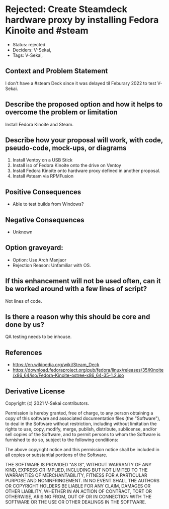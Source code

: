 # Rejected: Create Steamdeck hardware proxy by installing Fedora Kinoite and #steam

- Status: rejected <!-- draft | rejected | accepted | deprecated | superseded by -->
- Deciders: V-Sekai,
- Tags: V-Sekai,

## Context and Problem Statement

I don't have a #steam Deck since it was delayed til Feburary 2022 to test V-Sekai.

## Describe the proposed option and how it helps to overcome the problem or limitation

Install Fedora Kinoite and Steam.

## Describe how your proposal will work, with code, pseudo-code, mock-ups, or diagrams

1. Install Ventoy on a USB Stick
1. Install iso of Fedora Kinoite onto the drive on Ventoy
1. Install Fedora Kinoite onto hardware proxy defined in another proposal.
1. Install #steam via RPMFusion

## Positive Consequences <!-- optional -->

- Able to test builds from Windows?

## Negative Consequences <!-- optional -->

- Unknown

## Option graveyard: <!-- same as above -->

- Option: Use Arch Manjaor
- Rejection Reason: Unfamiliar with OS.

## If this enhancement will not be used often, can it be worked around with a few lines of script?

Not lines of code.

## Is there a reason why this should be core and done by us?

QA testing needs to be inhouse.

## References <!-- optional and numbers of links can vary -->

- https://en.wikipedia.org/wiki/Steam_Deck
- https://download.fedoraproject.org/pub/fedora/linux/releases/35/Kinoite/x86_64/iso/Fedora-Kinoite-ostree-x86_64-35-1.2.iso

## Derivative License

Copyright (c) 2021 V-Sekai contributors.

Permission is hereby granted, free of charge, to any person obtaining a copy
of this software and associated documentation files (the "Software"), to deal
in the Software without restriction, including without limitation the rights
to use, copy, modify, merge, publish, distribute, sublicense, and/or sell
copies of the Software, and to permit persons to whom the Software is
furnished to do so, subject to the following conditions:

The above copyright notice and this permission notice shall be included in all
copies or substantial portions of the Software.

THE SOFTWARE IS PROVIDED "AS IS", WITHOUT WARRANTY OF ANY KIND, EXPRESS OR
IMPLIED, INCLUDING BUT NOT LIMITED TO THE WARRANTIES OF MERCHANTABILITY,
FITNESS FOR A PARTICULAR PURPOSE AND NONINFRINGEMENT. IN NO EVENT SHALL THE
AUTHORS OR COPYRIGHT HOLDERS BE LIABLE FOR ANY CLAIM, DAMAGES OR OTHER
LIABILITY, WHETHER IN AN ACTION OF CONTRACT, TORT OR OTHERWISE, ARISING FROM,
OUT OF OR IN CONNECTION WITH THE SOFTWARE OR THE USE OR OTHER DEALINGS IN THE
SOFTWARE.
